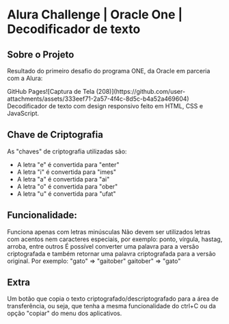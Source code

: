 <h1> Alura Challenge | Oracle One | Decodificador de texto </h1>
<h2>Sobre o Projeto</h2>
<p>Resultado do primeiro desafio do programa ONE, da Oracle em parceria com a Alura:</p>
GitHub Pages![Captura de Tela (208)](https://github.com/user-attachments/assets/333eef71-2a57-4f4c-8d5c-b4a52a469604)
Decodificador de texto com design responsivo feito em HTML, CSS e JavaScript.

<h2> Chave de Criptografia </h2>
As "chaves" de criptografia utilizadas são:

- A letra "e" é convertida para "enter"
- A letra "i" é convertida para "imes"
- A letra "a" é convertida para "ai"
- A letra "o" é convertida para "ober"
- A letra "u" é convertida para "ufat"

<h2> Funcionalidade: </h2>
Funciona apenas com letras minúsculas
Não devem ser utilizados letras com acentos nem caracteres especiais, por exemplo: ponto, vírgula, hastag, arroba, entre outros
É possível converter uma palavra para a versão criptografada e também retornar uma palavra criptografada para a versão original.
Por exemplo: "gato" => "gaitober" gaitober" => "gato"

<h2>Extra</h2>
Um botão que copia o texto criptografado/descriptografado para a área de transferência, ou seja, que tenha a mesma funcionalidade do ctrl+C ou da opção "copiar" do menu dos aplicativos.

